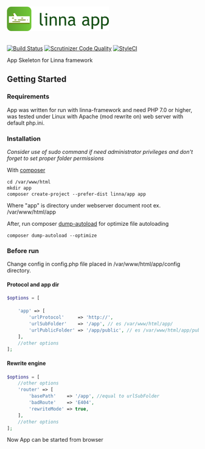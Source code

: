 ![Linna App](logo-app.png)
<br/>
<br/>
<br/>
[![Build Status](https://travis-ci.org/linna/app.svg?branch=master)](https://travis-ci.org/linna/app)
[![Scrutinizer Code Quality](https://scrutinizer-ci.com/g/linna/app/badges/quality-score.png?b=master)](https://scrutinizer-ci.com/g/linna/app/?branch=master)
[![StyleCI](https://styleci.io/repos/41215510/shield?branch=master&style=flat)](https://styleci.io/repos/41215510)

App Skeleton for Linna framework

## Getting Started

### Requirements
App was written for run with linna-framework and need PHP 7.0 or higher, was tested under Linux with Apache (mod rewrite on) web server with default php.ini.  

### Installation
*Consider use of sudo command if need administrator privileges and don't forget to set proper folder permissions*

With [composer](https://getcomposer.org/)
```
cd /var/www/html
mkdir app
composer create-project --prefer-dist linna/app app
```
Where "app" is directory under webserver document root ex. /var/www/html/app

After, run composer [dump-autoload](https://getcomposer.org/doc/03-cli.md#dump-autoload) for optimize file autoloading
```
composer dump-autoload --optimize
```

### Before run
Change config in config.php file placed in /var/www/html/app/config directory.

#### Protocol and app dir
```php
$options = [

    'app' => [
        'urlProtocol'     => 'http://',
        'urlSubFolder'    => '/app', // es /var/www/html/app/
        'urlPublicFolder' => '/app/public', // es /var/www/html/app/public
    ],
    //other options
];
```

#### Rewrite engine
```php
$options = [
    //other options
    'router' => [
        'basePath'    => '/app', //equal to urlSubFolder
        'badRoute'    => 'E404',
        'rewriteMode' => true,
    ],
    //other options
];
```

Now App can be started from browser
